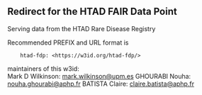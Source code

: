 ## Redirect for the HTAD FAIR Data Point

Serving data from the HTAD Rare Disease Registry

Recommended PREFIX and URL format is 

        htad-fdp: <https://w3id.org/htad-fdp/>

maintainers of this w3id:  
     Mark D Wilkinson:  mark.wilkinson@upm.es
     GHOURABI Nouha: nouha.ghourabi@aphp.fr
     BATISTA Claire: claire.batista@aphp.fr
